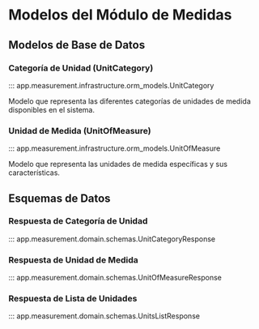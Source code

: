 # Modelos del Módulo de Medidas

## Modelos de Base de Datos

### Categoría de Unidad (UnitCategory)

::: app.measurement.infrastructure.orm_models.UnitCategory

Modelo que representa las diferentes categorías de unidades de medida disponibles en el sistema.

### Unidad de Medida (UnitOfMeasure)

::: app.measurement.infrastructure.orm_models.UnitOfMeasure

Modelo que representa las unidades de medida específicas y sus características.

## Esquemas de Datos

### Respuesta de Categoría de Unidad

::: app.measurement.domain.schemas.UnitCategoryResponse

### Respuesta de Unidad de Medida

::: app.measurement.domain.schemas.UnitOfMeasureResponse

### Respuesta de Lista de Unidades

::: app.measurement.domain.schemas.UnitsListResponse
